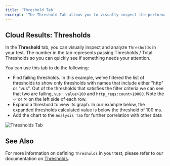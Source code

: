 ```yaml
---
title: 'Threshold Tab'
excerpt: 'The Threshold Tab allows you to visually inspect the performance of your Thresholds during a k6 test. '
---
```


## Cloud Results: Thresholds

In the **Threshold** tab, you can visually inspect and analyze `Thresholds` in your test. The number in the tab represents passing Thresholds / Total Thresholds so you can quickly see if something needs your attention.

You can use this tab to do the following:

- Find failing thresholds. In this example, we've filtered the list of thresholds to show only thresholds with names that include either "http" or "vus". Out of the thresholds that satisfies the filter criteria we can see that two are failing, `vus: value>100` and `http_reqs:count>10000`. Note the &#10003; or &#10005; on the left side of each row.
- Expand a threshold to view its graph. In our example below, the expanded thresholds calculated value is below the threshold of 100 ms.
- Add the chart to the `Analysis Tab` for further correlation with other data

![Thresholds Tab](./images/03-Threshold-Tab/thresholds-tab.png)

## See Also

For more information on defining `Thresholds` in your test, please refer to our documentation on [Thresholds](/using-k6/thresholds).
